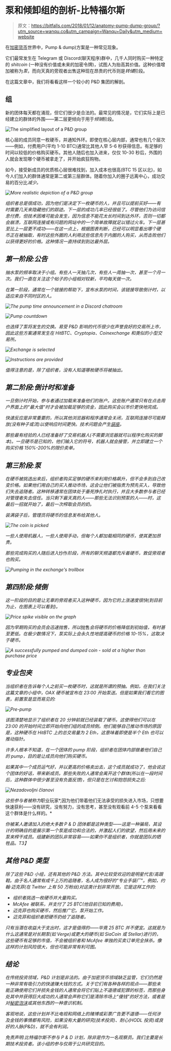 # 泵和倾卸组的剖析-比特福尔斯

> 原文：<https://bitfalls.com/2018/01/12/anatomy-pump-dump-group/?utm_source=wanqu.co&utm_campaign=Wanqu+Daily&utm_medium=website>

在[加密货币](https://bitfalls.com/j6e4)世界中，Pump & dump)方案是一种常见现象。

它们最常发生在 Telegram 或 Discord(聊天程序)群中，几千人同时购买一种特定的 *shitcoin* (一种没有价值或未来的加密令牌)，试图人为抬高其价值。这种价值增加被称为*泵*，而向天真的旁观者出售这种现在昂贵的代币则是*转储*阶段。

在这篇文章中，我们将看看这样一个较小的 P&D 集团的解剖。

## 组

新的团体每天都在涌现，但它们很少是合法的。最常见的情况是，它们实际上是已经建立的群体的外围——第二层更倾向于用于*倾销*阶段。

![The simplified layout of a P&D group](img/f866b353b564d359425b3c75524f8b6e.png)

核心层的成员同意一枚硬币，并通知外环。即使在核心层内部，通常也有几个层次——例如，付费用户(平均 1-10 BTC)通常比其他人早 5-6 秒获得信息。有足够的时间以较低的价格购买硬币。其他人随后也加入进来，仅仅 10-30 秒后，外围的人就会发现哪个硬币被拿走了，并开始疯狂购物。

如今，接受新成员的优质核心层很难找到，加入成本也很高(BTC 15 区以北)，如今人们加入的群体通常是第二或第三层群体。随着你加入的圈子远离中心，成功交易的百分比*减少。*

*![More realistic depiction of a P&D group](img/c31b20e73ef7edfaffa2a012b9c56f19.png)*

*组织者总是很成功，因为他们是决定下一枚硬币的人，并且可以提前买好——有时需要几天来隐藏他们的踪迹。下一层的成功几率已经很低了。尽管他们为访问信息付费，但技术困难可能会发生，因为信息不能花太长时间到达外环，否则一切都会崩溃，互联网连接或有问题的网站中的一个简单故障就足以错过火车。下一层甚至比上一层更不成功——在这一点上，根据图表判断，已经可以明显看出哪个硬币正在被抽取，有时这些外圈的人利用这些信息先于内圈的人购买，从而击败他们以获得更好的价格。这种情况一直持续到到达最外层。*

## *第一阶段:公告*

*抽水泵的频率取决于小组。有些人一天抽几次，有些人一周抽一次，甚至一个月一次。我们一直在关注这个帖子的小组相对较新，平均每天做一次。*

*在第一阶段，通常在一个链接的帮助下，宣布水泵的时间，该链接导致倒计时，以适应来自不同时区的人。*

*![The pump time announcement in a Discord chatroom](img/8a721c213d5eafce68f97583a53953b2.png)*

*![Pump countdown](img/abbbe73318e6a3f934d7385db51c384a.png)*

*也选择了泵将发生的交换。易受 P&D 影响的代币很少在声誉良好的交易所上市，因此这些方案通常发生在 HitBTC、Cryptopia、Coinexchange 和类似的小型交易所。*

*![Exchange is selected](img/4649a3fe31b0dcc83e60dfe7f1468d1c.png)*

*![Instructions are provided](img/d14d70eedf328b1a7ec87383b461a684.png)*

*值得注意的是，除了组织者，没有人知道哪枚硬币将被抽出。*

## *第二阶段:倒计时和准备*

*一旦倒计时开始，参与者通过加载来准备他们的账户。这些账户通常只有在点击用户界面上的“最大值”时才会被加载足够的资金，因此购买会以市价更快地完成。*

*快速反应是非常重要的，所以其他浏览器和程序通常会关闭，互联网连接尽可能释放(没有种子或流)以使响应时间更快。技术问题会产生[袋座](https://bitfalls.com/5gia)。*

*那些最有经验的人已经准备好了交易机器人(不需要浏览器就可以程序化购买的脚本)。一旦硬币是已知的，他们输入它的符号，机器人就会接管，并立即建立一个购买价格 150%-200%的限价卖单。*

## *第三阶段:泵*

*在硬币被挑选出来后，组织者购买足够的硬币来利用价格飙升，但不会多到自己改变价格。如果他们用自己的买入推动市场，这会让他们被指责为预先买入，导致他们失去追随者。这种转移通常在团体处于垂死挣扎时执行，并且大多数参与者已经对管理者失去信任。当只剩下最天真的人——那些无法识别预泵的人——时，这最后一招就开始了，最后一次榨取会员的奶。*

*装满袋子后，管理员将硬币的信息发布给其他人。*

*![The coin is picked](img/2895975623c6bb3a7316f47b66e809b8.png)*

*一些人使用机器人，一些人使用手动，但每个人都加载相同的硬币，使其更加昂贵。*

*那些完成购买的人随后进入*炒作*阶段，所有的聊天频道都充斥着硬币，敦促旁观者也购买。*

*![Pumping in the exchange's trollbox](img/35c8bf209f6615b4cd936bedfcbfbae7.png)*

## *第四阶段:倾倒*

*这一阶段的目的是让无辜的旁观者买入这种硬币，因为它的上涨速度很快(到目前为止，在图表上可以看到)。*

*![Price spike visible on the graph](img/c3a8e3dbfa0664672f6fe59d889a4302.png)*

*因为早期购买的会员会迅速抛售，所以*抛售*会将硬币的价格降低到初始值，有时甚至更低。在极少数情况下，*泵*实际上会永久性地提高硬币的价格 10-15%，这取决于硬币。*

*![A successfully pumped and dumped coin - sold at a higher than purchase price](img/7dc8c0f086e63edd446ee703ade886be.png)*

## *专业包夹*

*当组织者在告诉每个人之前买一枚硬币时，这就是所谓的预抽。例如，在我们关注这篇文章的小组中，OAX 硬币被宣布在 23:00 开始泵送。但是如果我们看它的图表，前置泵是显而易见的:*

*![Pre-pump](img/fadcb369c2fd45f25d4ff7251b155b8f.png)*

*该图清楚地显示了组织者在 20 分钟前就已经装载了硬币。这使得他们可以在 23:00 的开始时间立即开始向他们组的成员倾倒。他们能够自己推动市场的原因是，这种硬币在 HitBTC 上的总交易量为 2 Eth，这意味着即使是半个 Eth 也可以推动指针。*

*许多人根本不知道，在一个团体的 *pump* 阶段，组织者在团体内部做着他们自己的 pump，目的是让成员向他们购买硬币。*

*如果其中一个成员运气好，并以更高的价格卖出去，这个成员就成功了，他会说这个团体的好话，带来新成员。那些失败的人通常会离开这个群体(所以在一段时间后，这种群体中很少甚至没有负面反馈)，但只是在乞讨和抱怨损失之后:*

*![Nezadovoljni članovi](img/101b65685694814025f834cd9ed63be3.png)*

*这些参与者被称为*职业玩家*,因为他们带着他们无法承受的损失进入市场，只想要快速获利——没有研究，没有努力，没有思考，甚至没有观看前 4-5 个泵来看看这个群体是什么样的。*

*你被某人邀请加入的绝大多数 P & D 团体都是这种类型——这是一种骗局，其设计的明确目的是展示第一个泵是成功和合法的，并激起人们的欲望，然后用未来的泵来榨干成员。组建新的团队非常容易——如果你不是组织者，你就是团队的牺牲品。T3】*

## *其他 P&D 类型*

*除了这些 P&D 小组，还有其他的 P&D 方法。其中比较受欢迎的是明星代言/高跟鞋。由于名人通常有成千上万的追随者，名人成为很好的“专业手袋厂”。例如，约翰·迈克菲(在 Twitter 上有 50 万粉丝)对这类计划非常开放。它是这样工作的:*

*   *组织者挑选一枚硬币并大量购买。*
*   *McAfee 被联系，并支付了 25 BTC(他目前已知的费用)。*
*   *迈克菲也购买硬币，然后推广它。泵开始工作。*
*   *迈克菲和组织者把硬币扔给了追随者。*

*只有当潜在收益大于支出时，这才是值得的——毕竟 25 BTC 并不便宜。这就是为什么这通常是对长期泵(如 Verge)或更大的硬币(如 SiaCoin 或 Stellar)进行的，这些硬币有足够的市值，不会被组织者和 McAfee 单独的买卖订单完全抹杀。像这样的计划风险很大，但也可能非常有利可图。*

## *结论*

*在传统投资领域，P&D 计划是非法的。由于加密货币领域缺乏监管，它们仍然是一种非常有吸引力的快速赚大钱的方式。关于它们有各种各样的观点——那些未能正确使用它们并损失金钱的人通常会将它们贴上不道德或犯罪的标签，而那些身处其中并获得巨大成功的人通常会声称它们是清除市场上“傻钱”的好方法，或者是对[秘密泡沫](https://bitfalls.com/v1rd)或其他东西的一种意识机制。*

*客观地说，这些计划并不比电视和网络上的赌博或彩票广告更不道德——任何涉及金钱的事情都有风险，如果没有大量的研究(技术投资)、耐心(HODL 投资)或良好的人脉(P&D)，就不会有利润。*

*免责声明:比特福尔斯不参与 P & D 计划，除非是作为一名观察员。我们主要是长期技术投资者。该小组的参与仅用于公共研究目的。*